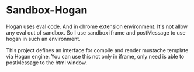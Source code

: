 Sandbox-Hogan
=============

Hogan uses eval code. And in chrome extension environment. It's not allow any eval out of sandbox.
So I use sandbox iframe and postMessage to use hogan in such an environment.

This project defines an interface for compile and render mustache template via Hogan engine.
You can use this not only in iframe, only need is able to postMessage to the html window.
